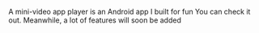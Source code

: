 A mini-video app player is an Android app I built for fun
You can check it out. Meanwhile, a lot of features will soon be added
